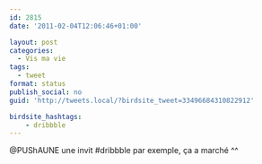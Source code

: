 ```yaml
---
id: 2815
date: '2011-02-04T12:06:46+01:00'

layout: post
categories:
  - Vis ma vie
tags:
  - tweet
format: status
publish_social: no
guid: 'http://tweets.local/?birdsite_tweet=33496684310822912'

birdsite_hashtags:
    - dribbble
---
```


@PUShAUNE une invit #dribbble par exemple, ça a marché ^^